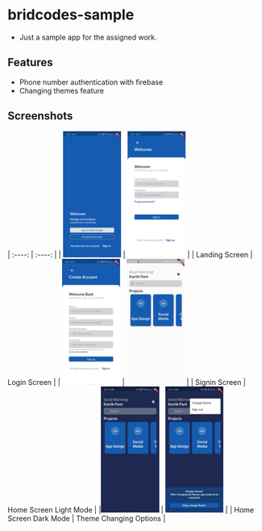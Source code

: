 # bridcodes-sample

* Just a sample app for the assigned work.

## Features
* Phone number authentication with firebase
* Changing themes feature

## Screenshots

| :----: | :----: |
| <img src="screenshots/landingScreen.jpeg" height="250"> | <img src="screenshots/loginScreen.jpeg" height="250"> |
| Landing Screen | Login Screen |
| <img src="screenshots/signinScreen.jpeg" height="250"> | <img src="screenshots/homeScreenLightMode.jpeg" height="250"> |
| Signin Screen | Home Screen Light Mode |
|<img src="screenshots/homeScreenDarkMode.jpeg" height="250"> | <img src="screenshots/themeChangingOption.jpeg" height="250"> |
| Home Screen Dark Mode | Theme Changing Options |

